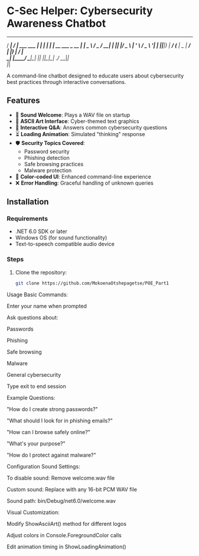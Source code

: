 # C-Sec Helper: Cybersecurity Awareness Chatbot

  ____     ____              _   _      _                 
 / ___|   / ___|  ___  ___  | | | | ___| |_ __   ___ _ __ 
| |   ____\___ \ / _ \/ __| | |_| |/ _ \ | '_ \ / _ \ '__|
| |__|_____|__) |  __/ (__  |  _  |  __/ | |_) |  __/ |   
 \____|   |____/ \___|\___| |_| |_|\___|_| .__/ \___|_|   
                                         |_|              

A command-line chatbot designed to educate users about cybersecurity best practices through interactive conversations.

## Features

- 🎵 **Sound Welcome**: Plays a WAV file on startup
- 🎨 **ASCII Art Interface**: Cyber-themed text graphics
- 💬 **Interactive Q&A**: Answers common cybersecurity questions
- ⏳ **Loading Animation**: Simulated "thinking" response
- 🛡️ **Security Topics Covered**:
  - Password security
  - Phishing detection
  - Safe browsing practices
  - Malware protection
- 🎨 **Color-coded UI**: Enhanced command-line experience
- ❌ **Error Handling**: Graceful handling of unknown queries

## Installation

### Requirements
- .NET 6.0 SDK or later
- Windows OS (for sound functionality)
- Text-to-speech compatible audio device

### Steps
1. Clone the repository:
   ```bash
   git clone https://github.com/MokoenaOtshepagetse/POE_Part1

Usage
Basic Commands:

Enter your name when prompted

Ask questions about:

Passwords

Phishing

Safe browsing

Malware

General cybersecurity

Type exit to end session

Example Questions:

"How do I create strong passwords?"

"What should I look for in phishing emails?"

"How can I browse safely online?"

"What's your purpose?"

"How do I protect against malware?"

Configuration
Sound Settings:

To disable sound: Remove welcome.wav file

Custom sound: Replace with any 16-bit PCM WAV file

Sound path: bin/Debug/net6.0/welcome.wav

Visual Customization:

Modify ShowAsciiArt() method for different logos

Adjust colors in Console.ForegroundColor calls

Edit animation timing in ShowLoadingAnimation()

